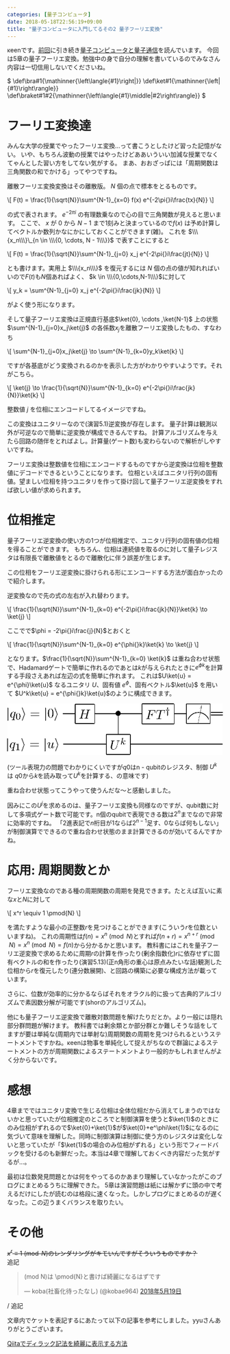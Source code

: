 ```yaml
---
categories: [量子コンピュータ]
date: 2018-05-18T22:56:19+09:00
title: "量子コンピュータに入門してるその2 量子フーリエ変換"
---
```

κeenです。[前回](https://keens.github.io/blog/2018/05/01/ryoushikonpyu_taninyuumonshiteru/)に引き続き[量子コンピュータと量子通信](https://www.amazon.co.jp/dp/4274200086)を読んでいます。
今回は5章の量子フーリエ変換。勉強中の身で自分の理解を書いているのでみなさん内容は一切信用しないでくださいね。

<!--more-->

$
\def\bra#1{\mathinner{\left\langle{#1}\right|}}
\def\ket#1{\mathinner{\left|{#1}\right\rangle}}
\def\braket#1#2{\mathinner{\left\langle{#1}\middle|#2\right\rangle}}
$
# フーリエ変換達

みんな大学の授業でやったフーリエ変換…って書こうとしたけど習った記憶がない。
いや、もちろん波動の授業ではやったけどああいういい加減な授業でなくてゃんとした習い方をしてない気がする。
まあ、おおざっぱには「周期関数は三角関数の和でかける」ってやつですね。

離散フーリエ変換変換はその離散版。 $N$ 個の点で標本をとるものです。

\\\[
F(t) = \frac{1}{\sqrt{N}}\sum^{N-1}_{x=0} f(x) e^{-2\pi{}i\frac{tx}{N}}
\\\]

の式で表されます。 $e^{-2\pi{}i}$ の有理数乗なので心の目で三角関数が見えると思います。
ここで、 $x$ が $0$ から $N-1$ まで1刻みと決まっているので$f(x)$ は予め計算してベクトルか数列かなにかにしておくことができます(雑)。
これを $\\\{x_n\\\}\_{n \in \\\{0, \cdots, N - 1\\\}}$ で表すことにすると

\\\[
F(t) = \frac{1}{\sqrt{N}}\sum^{N-1}_{j=0} x_j e^{-2\pi{}i\frac{jt}{N}}
\\\]

とも書けます。実用上 $\\\{x_n\\\}$ を復元するには $N$ 個の点の値が知れればいいので$F(t)$も$N$個あればよく、 $k \in \\\{0,\cdots,N-1\\\}$に対して

\\\[
y_k = \sum^{N-1}\_{j=0} x_j e^{-2\pi{}i\frac{jk}{N}}
\\\]

がよく使う形になります。

そして量子フーリエ変換は正規直行基底$\ket{0}, \cdots ,\ket{N-1}$ 上の状態 $\sum^{N-1}_{j=0}x_j\ket{j}$ の各係数$x_j$を離散フーリエ変換したもの、すなわち

\\\[
\sum^{N-1}\_{j=0}x\_j\ket{j} \to \sum^{N-1}_{k=0}y_k\ket{k}
\\\]

ですが各基底がどう変換されるのかを表示した方がわかりやすいようです。それがこちら。

\\\[
\ket{j} \to \frac{1}{\sqrt{N}}\sum^{N-1}_{k=0}  e^{-2\pi{}i\frac{jk}{N}}\ket{k}
\\\]


整数値 $j$ を位相にエンコードしてるイメージですね。

この変換はユニタリーなので(演習5.1)逆変換が存在します。
量子計算は観測以外が可逆なので簡単に逆変換が構成できるんですね。
計算アルゴリズムを与えたら回路の随伴をとればよし。計算量(ゲート数)も変わらないので解析がしやすいですね。

フーリエ変換は整数値を位相にエンコードするものですから逆変換は位相を整数値にデコードできるということになります。
位相といえばユニタリ行列の固有値。望ましい位相を持つユニタリを作って掛け回して量子フーリエ逆変換をすれば欲しい値が求められます。

# 位相推定

量子フーリエ逆変換の使い方の1つが位相推定で、ユニタリ行列の固有値の位相を得ることができます。
もちろん、位相は連続値を取るのに対して量子レジスタは有限長で離散値をとるので離散化に伴う誤差が生じます。

この位相をフーリエ逆変換に掛けられる形にエンコードする方法が面白かったので紹介します。

逆変換なので先の式の左右が入れ替わります。

\\\[
\frac{1}{\sqrt{N}}\sum^{N-1}_{k=0}  e^{-2\pi{}i\frac{jk}{N}}\ket{k} \to \ket{j}
\\\]

ここでで$\phi = -2\pi{}i\frac{j}{N}$とおくと

\\\[
\frac{1}{\sqrt{N}}\sum^{N-1}_{k=0}  e^{\phi{}k}\ket{k} \to \ket{j}
\\\]

となります。$\frac{1}{\sqrt{N}}\sum^{N-1}_{k=0} \ket{k}$ は重ね合わせ状態で、Hadamardゲートで簡単に作れるのであとは$k$が与えられたときに$e^{\phi{}k}$を計算する手段さえあれば左辺の式を簡単に作れます。
これは$U\ket{u} = e^{\phi}\ket{u}$ なるユニタリ $U$、固有値 $e^{\phi}$、固有ベクトル$\ket{u}$ を用いて $U^k\ket{u} = e^{\phi{}k}\ket{u}$のように構成できます。

<!--
	def	c-Uk,1,'U^k'
	def	FTd,0,'FT^\dagger'

	qubit	q0,0
	qubit	q1,u

	h	q0

	c-Uk	q0,q1

	FTd	q0

	measure	q0
-->

![phage estimating circuit](/images/qcircs/phase_estimate.png)

(ツール表現力の問題でわかりにくいですが$q0$はn - qubitのレジスタ、制御 $U^k$ は $q0$から$k$を読み取って$U^k$を計算する、の意味です)


重ね合わせ状態ってこうやって使うんだな〜と感動しました。

因みにこの$U^j$を求めるのは、量子フーリエ変換も同様なのですが、qubit数に対して多項式ゲート数で可能です。n個のqubitで表現できる数は$2^n$までなので非常に効率的ですね。
「2進表記で$n$桁目が1ならば$2^{n-1}$足す、0ならば何もしない」が制御演算でできるので重ね合わせ状態のまま計算できるのが効いてるんですかね。

# 応用: 周期関数とか

フーリエ変換なのである種の周期関数の周期を発見できます。たとえば互いに素な$x$と$N$に対して

\\\[
x^r \equiv 1 \pmod{N}
\\\]

を満たすような最小の正整数$r$を見つけることができます(こういう$r$を位数といいますね)。
これの周期性は$f(n) = x^n \pmod{N}$とすれば$f(n+r) = x^{n+r} \pmod{N} = x^n \pmod{N} = f(n)$から分かるかと思います。
教科書にはこれを量子フーリエ逆変換で求めるために周期$r$の計算を作ったり(剰余指数化)$r$に依存せずに固有ベクトルの和を作ったり(演習5.13)(正n角形の重心は原点みたいな話)観測した位相から$r$を復元したり(連分数展開)、と回路の構築に必要な構成方法が載っています。

さらに、位数が効率的に分かるならばそれをオラクル的に扱って古典的アルゴリズムで素因数分解が可能です(shorのアルゴリズム)。

他にも量子フーリエ逆変換で離散対数問題を解けたりだとか。より一般には隠れ部分群問題が解けます。
教科書では剰余類とか部分群とか難しそうな話をしてますが要は単純な(周期内では単射な)周期関数の周期を見つけられるというステートメントですかね。κeenは物事を単純化して捉えがちなので群論によるステートメントの方が周期関数によるステートメントより一般的かもしれませんがよく分からないです。



# 感想

4章までではユニタリ変換で生じる位相は全体位相だから消えてしまうのではないかと思っていたが位相推定のところでと制御演算を使うと$\ket{1}$のときにのみ位相がずれるので$\ket{0}+\ket{1}$が$\ket{0}+e^\phi\ket{1}$になるのに気づいて意味を理解した。同時に制御演算は制御に使う方のレジスタは変化しないと思っていたが「$\ket{1}$の場合のみ位相がずれる」という形でフィードバックを受けるのも新鮮だった。本当は4章で理解しておくべき内容だった気がするが…。

最初は位数発見問題とかは何をやってるのかあまり理解していなかったがこのブログにまとめるうちに理解できた。
5章は演習問題は紙には解かずに頭の中で考えるだけにしたが読むのは格段に速くなった。しかしプログにまとめるのが遅くなった。この辺うまくバランスを取りたい。

# その他
~~$x^r \equiv 1 \pmod{N}$のレンダリングがキモいんですがそういうものですか？~~  
追記  
<blockquote class="twitter-tweet" data-conversation="none" data-lang="ja"><p lang="ja" dir="ltr">(mod N)は \pmod{N}と書けば綺麗になるはずです</p>&mdash; koba(社畜化待ったなし) (@kobae964) <a href="https://twitter.com/kobae964/status/997828222900301826?ref_src=twsrc%5Etfw">2018年5月19日</a></blockquote>
<script async src="https://platform.twitter.com/widgets.js" charset="utf-8"></script>  
/ 追記


文章内でケットを表記するにあたって以下の記事を参考にしました。yyuさんありがとうございます。

[Qiitaでディラック記法を綺麗に表示する方法](https://qiita.com/yyu/items/c140fbbd1236fe25cc7a)
